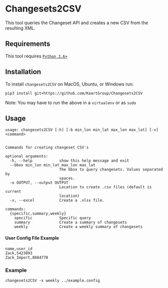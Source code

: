 # Changesets2CSV
This tool queries the Changeset API and creates a new CSV from the resulting XML.

## Requirements
This tool requires [`Python 3.6+`](https://www.python.org/downloads/)

## Installation
To install `changesets2CSV` on MacOS, Ubuntu, or Windows run:
```
pip3 install git+https://github.com/KaartGroup/Changesets2CSV
```
Note: You may have to run the above in a `virtualenv` or as `sudo`

## Usage
```
usage: changesets2CSV [-h] [-b min_lon min_lat max_lon max_lat] [-v] <command>
    

Commands for creating changeset CSV's

optional arguments:
  -h, --help            show this help message and exit
  --bbox min_lon min_lat max_lon max_lat
                        The bbox to query changesets. Values separated by
                        spaces.
  -o OUTPUT, --output OUTPUT
                        Location to create .csv files (default is current
                        location)
  -x, --excel           Create a .xlsx file.

commands:
  {specific,summary,weekly}
    specific            Specific query
    summary             Create a summary of changesets
    weekly              Create a weekly summary of changesets
```

#### User Config File Example
```
name,user_id
Zack,5423893
Zack_Import,8884770
```

### Example
`changesets2CSV -x weekly ../example.config`
